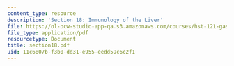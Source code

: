 ```yaml
---
content_type: resource
description: 'Section 18: Immunology of the Liver'
file: https://ol-ocw-studio-app-qa.s3.amazonaws.com/courses/hst-121-gastroenterology-fall-2005/11c6807bf3b0dd31e955eedd59c6c2f1_section18.pdf
file_type: application/pdf
resourcetype: Document
title: section18.pdf
uid: 11c6807b-f3b0-dd31-e955-eedd59c6c2f1
---
```


